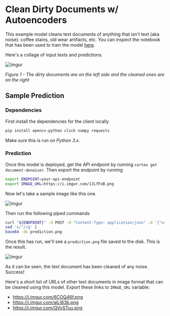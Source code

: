 # Clean Dirty Documents w/ Autoencoders

This example model cleans text documents of anything that isn't text (aka noise): coffee stains, old wear artifacts, etc. You can inspect the notebook that has been used to train the model [here](trainer.ipynb).

Here's a collage of input texts and predictions.

![Imgur](https://i.imgur.com/M4Mjz2l.jpg)

*Figure 1 - The dirty documents are on the left side and the cleaned ones are on the right*

## Sample Prediction

### Dependencies

First install the dependencies for the client locally
```bash
pip install opencv-python click numpy requests
```

Make sure this is run on *Python 3.x*.

### Prediction

Once this model is deployed, get the API endpoint by running `cortex get document-denoiser`. Then export the endpoint by running
```bash
export ENDPOINT=your-api-endpoint
export IMAGE_URL=https://i.imgur.com/JJLfFxB.png
```

Now let's take a sample image like this one.

![Imgur](https://i.imgur.com/JJLfFxB.png)

Then run the following piped commands
```bash
curl "${ENDPOINT}" -X POST -H "Content-Type: application/json" -d '{"url":"'${IMAGE_URL}'"}' |
sed 's/"//g' |
base64 -do prediction.png
```

Once this has run, we'll see a `prediction.png` file saved to the disk. This is the result.

![Imgur](https://i.imgur.com/PRB2oS8.png)

As it can be seen, the text document has been cleaned of any noise. Success!

Here's a short list of URLs of other text documents in image format that can be cleaned using this model. Export these links to `IMAGE_URL` variable:

* https://i.imgur.com/6COQ46f.png
* https://i.imgur.com/alLI83b.png
* https://i.imgur.com/QVoSTuu.png
